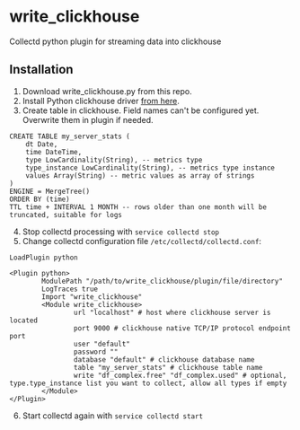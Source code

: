 # write_clickhouse
Collectd python plugin for streaming data into clickhouse

## Installation

1. Download write_clickhouse.py from this repo.
2. Install Python clickhouse driver [from here](https://github.com/mymarilyn/clickhouse-driver).
3. Create table in clickhouse. Field names can't be configured yet. Overwrite them in plugin if needed.

```
CREATE TABLE my_server_stats (
    dt Date,
    time DateTime,
    type LowCardinality(String), -- metrics type
    type_instance LowCardinality(String), -- metrics type instance
    values Array(String) -- metric values as array of strings
)
ENGINE = MergeTree()
ORDER BY (time)
TTL time + INTERVAL 1 MONTH -- rows older than one month will be truncated, suitable for logs
```
4. Stop collectd processing with `service collectd stop`
5. Change collectd configuration file `/etc/collectd/collectd.conf`:

```
LoadPlugin python

<Plugin python>
        ModulePath "/path/to/write_clickhouse/plugin/file/directory"
        LogTraces true
        Import "write_clickhouse"
        <Module write_clickhouse>
                url "localhost" # host where clickhouse server is located
                port 9000 # clickhouse native TCP/IP protocol endpoint port
                user "default"
                password ""
                database "default" # clickhouse database name
                table "my_server_stats" # clickhouse table name
                write "df_complex.free" "df_complex.used" # optional, type.type_instance list you want to collect, allow all types if empty
        </Module>
</Plugin>
```
6. Start collectd again with `service collectd start`
